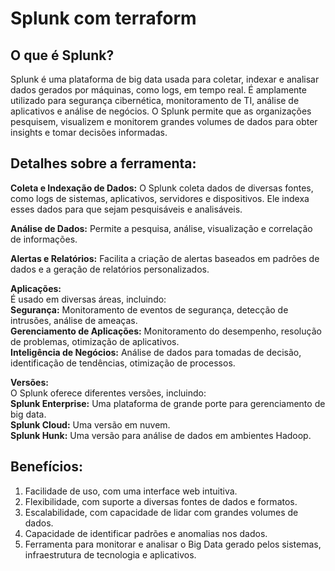 # Splunk com terraform

## O que é Splunk?
Splunk é uma plataforma de big data usada para coletar, indexar e analisar dados gerados por máquinas, como logs, em tempo real. É amplamente utilizado para segurança cibernética, monitoramento de TI, análise de aplicativos e análise de negócios. O Splunk permite que as organizações pesquisem, visualizem e monitorem grandes volumes de dados para obter insights e tomar decisões informadas.

## Detalhes sobre a ferramenta:

**Coleta e Indexação de Dados:**
O Splunk coleta dados de diversas fontes, como logs de sistemas, aplicativos, servidores e dispositivos. Ele indexa esses dados para que sejam pesquisáveis e analisáveis.

**Análise de Dados:**
Permite a pesquisa, análise, visualização e correlação de informações.

**Alertas e Relatórios:**
Facilita a criação de alertas baseados em padrões de dados e a geração de relatórios personalizados.

**Aplicações:**\
É usado em diversas áreas, incluindo:\
**Segurança:** Monitoramento de eventos de segurança, detecção de intrusões, análise de ameaças.\
**Gerenciamento de Aplicações:** Monitoramento do desempenho, resolução de problemas, otimização de aplicativos.\
**Inteligência de Negócios:** Análise de dados para tomadas de decisão, identificação de tendências, otimização de processos.

**Versões:**\
O Splunk oferece diferentes versões, incluindo:\
**Splunk Enterprise:** Uma plataforma de grande porte para gerenciamento de big data.\
**Splunk Cloud:** Uma versão em nuvem.\
**Splunk Hunk:** Uma versão para análise de dados em ambientes Hadoop.

## Benefícios:
1. Facilidade de uso, com uma interface web intuitiva. 
2. Flexibilidade, com suporte a diversas fontes de dados e formatos. 
3. Escalabilidade, com capacidade de lidar com grandes volumes de dados. 
4. Capacidade de identificar padrões e anomalias nos dados. 
5. Ferramenta para monitorar e analisar o Big Data gerado pelos sistemas, infraestrutura de tecnologia e aplicativos. 